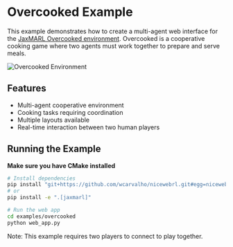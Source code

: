 # Overcooked Example

This example demonstrates how to create a multi-agent web interface for the [JaxMARL Overcooked environment](https://github.com/FLAIROx/JaxMARL). Overcooked is a cooperative cooking game where two agents must work together to prepare and serve meals.

![Overcooked Environment](https://github.com/FLAIROx/JaxMARL/blob/main/docs/imgs/cramped_room.gif?raw=true)

## Features
- Multi-agent cooperative environment
- Cooking tasks requiring coordination
- Multiple layouts available
- Real-time interaction between two human players

## Running the Example
**Make sure you have CMake installed**
```bash
# Install dependencies
pip install "git+https://github.com/wcarvalho/nicewebrl.git#egg=nicewebrl[jaxmarl]"
# or 
pip install -e ".[jaxmarl]"

# Run the web app
cd examples/overcooked
python web_app.py
```

Note: This example requires two players to connect to play together. 